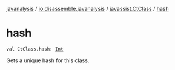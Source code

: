 [javanalysis](../../index.md) / [io.disassemble.javanalysis](../index.md) / [javassist.CtClass](index.md) / [hash](./hash.md)

# hash

`val CtClass.hash: `[`Int`](https://kotlinlang.org/api/latest/jvm/stdlib/kotlin/-int/index.html)

Gets a unique hash for this class.

